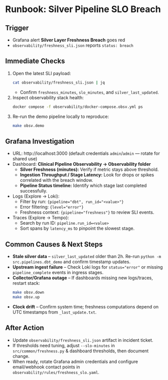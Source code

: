 # Runbook: Silver Pipeline SLO Breach

## Trigger
- Grafana alert **Silver Layer Freshness Breach** goes red
- `observability/freshness_sli.json` reports `status: breach`

## Immediate Checks
1. Open the latest SLI payload:
   ```bash
   cat observability/freshness_sli.json | jq
   ```
   - Confirm `freshness_minutes`, `slo_minutes`, and `silver_last_updated`.
2. Inspect observability stack health:
   ```bash
   docker compose -f observability/docker-compose.obsv.yml ps
   ```
3. Re-run the demo pipeline locally to reproduce:
   ```bash
   make obsv.demo
   ```

## Grafana Investigation
- URL: http://localhost:3000 (default credentials `admin`/`admin` — rotate for shared use)
- Dashboard: **Clinical Pipeline Observability → Observability folder**
  - **Silver Freshness (minutes):** Verify if metric stays above threshold.
  - **Ingestion Throughput / Stage Latency:** Look for drops or spikes correlated with the breach window.
  - **Pipeline Status timeline:** Identify which stage last completed successfully.
- Logs (Explore → Loki):
  - Filter by run: `{pipeline="dbt", run_id="<value>"}`
  - Error filtering: `{level="error"}`
  - Freshness context: `{pipeline="freshness"}` to review SLI events.
- Traces (Explore → Tempo):
  - Search by run ID: `pipeline.run_id=<value>`
  - Sort spans by `latency_ms` to pinpoint the slowest stage.

## Common Causes & Next Steps
- **Stale silver data** – `silver_last_updated` older than 2h. Re-run `python -m src.pipelines.dbt_demo` and confirm timestamp updates.
- **Upstream ingest failure** – Check Loki logs for `status="error"` or missing `pipeline_complete` events in ingress stages.
- **Collector/Grafana outage** – If dashboards missing new logs/traces, restart stack:
  ```bash
  make obsv.down
  make obsv.up
  ```
- **Clock drift** – Confirm system time; freshness computations depend on UTC timestamps from `_last_update.txt`.

## After Action
- Update `observability/freshness_sli.json` artifact in incident ticket.
- If thresholds need tuning, adjust `--slo-minutes` in `src/common/freshness.py` & dashboard thresholds, then document change.
- When ready, rotate Grafana admin credentials and configure email/webhook contact points in `observability/rules/freshness_slo.yaml`.
